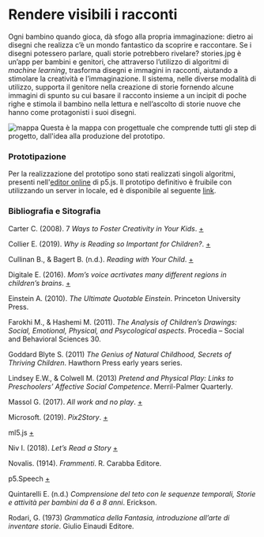 # Rendere visibili i racconti

Ogni bambino quando gioca, dà sfogo alla propria immaginazione: dietro ai disegni che realizza c’è un mondo fantastico da scoprire e raccontare. Se i disegni potessero parlare, quali storie potrebbero rivelare?
stories.jpg è un’app per bambini e genitori, che attraverso l’utilizzo di algoritmi di _machine learning_, trasforma disegni e
immagini in racconti, aiutando a stimolare la creatività e l’immaginazione. Il sistema, nelle diverse modalità di utilizzo, supporta il genitore nella creazione di storie fornendo alcune immagini di spunto su cui basare il racconto insieme a un incipit di poche righe e stimola il bambino nella lettura e nell’ascolto di storie nuove che hanno come protagonisti i suoi disegni.

![mappa](https://raw.githubusercontent.com/peterbaru/archive/master/peterbaru/MakingVisible/MappaConcettuale_peterbaru.png)
Questa è la mappa con progettuale che comprende tutti gli step di progetto, dall'idea alla produzione del prototipo.

### Prototipazione

Per la realizzazione del prototipo sono stati realizzati singoli algoritmi, presenti nell'[editor online](https://editor.p5js.org/peterbaru/collections/HYouLasBw) di p5.js.
Il prototipo definitivo è fruibile con utilizzando un server in locale, ed è disponibile al seguente [link](https://github.com/peterbaru/archive/tree/master/peterbaru/MakingVisible/Prototipo).

### Bibliografia e Sitografia

Carter C. (2008). 7 _Ways to Foster Creativity in Your Kids_. [+](https://greatergood.berkeley.edu/article/item/7_ways_to_foster_creativity_in_your_kids)

Collier E. (2019). _Why is Reading so Important for Children?_. [+](https://www.highspeedtraining.co.uk/hub/why-is-reading-important-for-children/)

Cullinan B., & Bagert B. (n.d.). _Reading with Your Child_. [+](https://www.readingrockets.org/article/reading-your-child)

Digitale E. (2016). _Mom’s voice acrtivates many different regions in children’s brains_. [+](https://med.stanford.edu/news/all-news/2016/05/moms-voiceactivates-different-regions-in-children-brains.html)

Einstein A. (2010). _The Ultimate Quotable Einstein_. Princeton University Press.

Farokhi M., & Hashemi M. (2011). _The Analysis of Children’s Drawings: Social, Emotional, Physical, and Psycological aspects_. Procedia – Social and Behavioral Sciences 30.

Goddard Blyte S. (2011) _The Genius of Natural Childhood, Secrets of Thriving Children_. Hawthorn Press early years series.

Lindsey E.W., & Colwell M. (2013) _Pretend and Physical Play: Links to Preschoolers’ Affective Social Competence_. Merril-Palmer Quarterly.

Massol G. (2017). _All work and no play_. [+](https://blog.massol.me/all-work-and-no-play-kpiv/)

Microsoft. (2019). _Pix2Story_. [+](https://pix2story.azurewebsites.net)

ml5.js [+](https://ml5js.org/)

Niv I. (2018). _Let’s Read a Story_ [+](https://www.letsreadastory.xyz)

Novalis. (1914). _Frammenti_. R. Carabba Editore.

p5.Speech [+](https://idmnyu.github.io/p5.js-speech/)

Quintarelli E. (n.d.) _Comprensione del teto con le sequenze temporali, Storie e attività per bambini da 6 a 8 anni_. Erickson.

Rodari, G. (1973) _Grammatica della Fantasia, introduzione all’arte di inventare storie_. Giulio Einaudi Editore.
